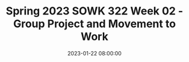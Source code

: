 ---
layout: single_presentation
name: spring-2023-sowk-322-week-02-group-project-and-movement-to-work.md
title: "Spring 2023 SOWK 322 Week 02 - Group Project and Movement to Work"
date:  2023-01-22 08:00:00
presentation_id: ToSFh3
permalink: /ToSFh3/
redirect_from:
  - /presentations/ToSFh3/spring-2023-sowk-322-week-02-group-project-and-movement-to-work
slides: 
  - slide_name: deck-9642-large-0.jpeg
    slide_text: >
      <p>GROUP MEMBERS AND MOVEMENT TO WORK SPRING 2023 SOWK 322 WEEK 02 WITH JACOB CAMPBELL, LICSW</p>
      
  - slide_name: deck-9642-large-1.jpeg
    slide_text: >
      <p>􀲰
      TASKS FOR WEEK 02 Engage in Forums
      THINGS TO DO THIS WEEK
      Chapter 2 Discussion Prompts Watch lecture video and other video shared
      History of Persons with Disabilities Groups 1-3 Forums
      Read Chapter 2
      Optional Questions about Assignment 03</p>
      
  - slide_name: deck-9642-large-2.jpeg
    slide_text: >
      <p>THE STORY OF THE SECOND HALF OF THE TWENTIETH CENTURY AND EARLY TWENTY-FIRST CENTURY IS A STORY OF FREEDOM, EMPOWERMENT, AND INFINITELY GREATER ACCESS TO THE GOODS OF SOCIETY FOR PERSONS WITH DISABILITIES. PAGE 36 OF ROTHMAN (2018)</p>
      
  - slide_name: deck-9642-large-3.jpeg
    slide_text: >
      <p>BITTY &amp; BEAU’S COFFEE SHOP
      ff
      A human rights movement disguised as a co ee shop</p>
      
  - slide_name: deck-9642-large-4.jpeg
    slide_text: >
      <p>PRE-EMPLOYMENT TRANSITION SERVICES DSHS DIVISION OF VOCATIONAL REHABILITATION
      Workplace Readiness: Soft skills training, time management, punctuality, inancial literacy, mock interviews, resume building, accessing services/supports. Work-Based Learning: Job shadowing, workplace tours, informational interviews, paid internships.
      f
      Self-Advocacy: Instruction on when/how to disclose disability. Instruction on when/how to request accommodations. Instruction on self-determination.</p>
      
  - slide_name: deck-9642-large-5.jpeg
    slide_text: >
      <p>ROLL FOR GROUPS Photo by Nika Benedictova on Unsplash</p>
      
  - slide_name: deck-9642-large-6.jpeg
    slide_text: >
      <p>GROUP TOPIC ASSIGNMENTS PICKING POPULATION GROUPS AND GROUPS FOR A-03
      Group 1
      Autism Spectrum Disorder Deaf/Hearing Impairment
      f
      Learning Disorders
      Group 2
      Group 3
      Fetal Alcohol Spectrum Disorder
      Attention De icit Hyperactivity Disorder
      Visual Impairment Neural Tube Defects
      Down Syndrome Cystic Fibrosis</p>
      
  - slide_name: deck-9642-large-7.jpeg
    slide_text: >
      <p>DISABILITY POPULATION GROUP PRESENTATION Week 06 to work on as assignment Presentations Due Monday 02/27/23 (e.g Week 07)
      Self-Re lection Questionnaire
      f
      􀙗
      ASSIGNMENT 03 - OVERVIEW
      10-20 slides 2 Peer-Reviewed Sources Textbook Citation
      CONTENT INCLUDES
      • • • • • •
      Causes of the disability The characteristics that are generally associated with the disability The impact the disability often has on the individual, their family, and potentially the community Interventions that social workers often implement to support clients with this disability Strengths that might be found in persons with this disability or their families The types of support or services that might be needed for this population</p>
      
presentation_description: >
  <p>Things are getting started for SOWK 322. This week’s readings are around a historical perspective of advocacy and creating change for persons who experience disabilities. I’ve made the assignments for who is doing which group, and you will get an opportunity to connect with your group members. The following are your learning objectives this week:</p>
  <ul>
  <li>Identify historical perspectives on disability</li>
  <li>Describe general changes in policy over the past 300 years</li>
  <li>Prepare for group presentations</li>
  </ul>
  
downloadable_slides: deck-9642.pdf
slides_count: 8
header:
  teaser: deck-9642-thumb-0.jpeg
presentation_video:
location: "Heritage University"
tags:
  - Heritage University
  - BASW Program
  - SOWK 322
---